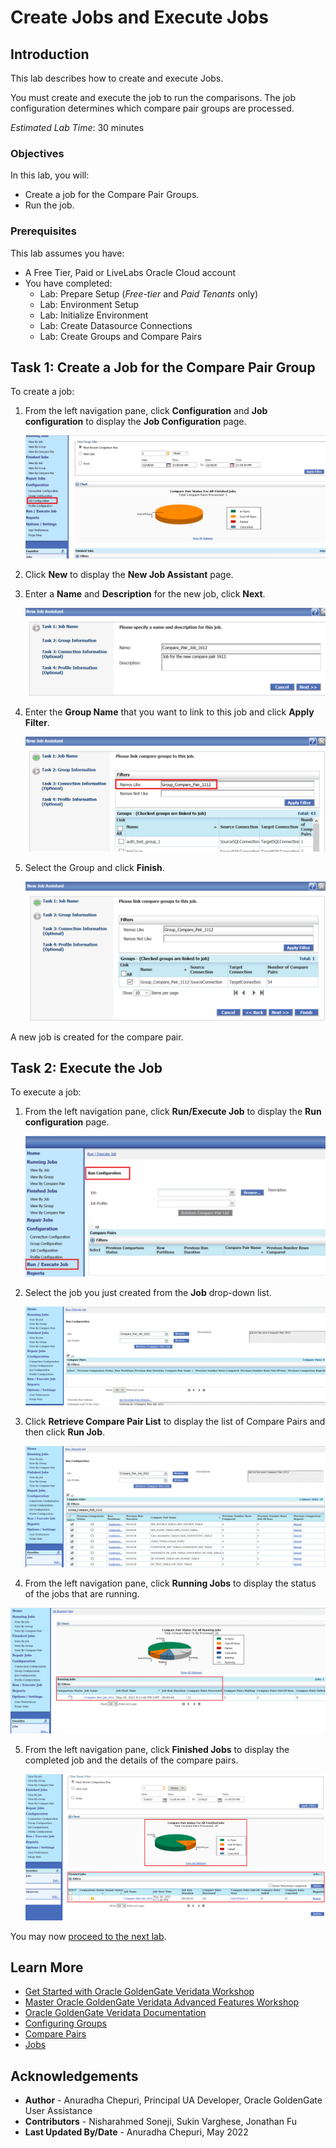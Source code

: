 # Create Jobs and Execute Jobs

## Introduction
This lab describes how to create and execute Jobs.

You must create and execute the job to run the comparisons. The job configuration determines which compare pair groups are processed.

*Estimated Lab Time*: 30 minutes

### Objectives
In this lab, you will:
* Create a job for the Compare Pair Groups.
* Run the job.

### Prerequisites
This lab assumes you have:
- A Free Tier, Paid or LiveLabs Oracle Cloud account
- You have completed:
    * Lab: Prepare Setup (*Free-tier* and *Paid Tenants* only)
    * Lab: Environment Setup
    * Lab: Initialize Environment
    * Lab: Create Datasource Connections
    * Lab: Create Groups and Compare Pairs

## Task 1: Create a Job for the Compare Pair Group
To create a job:

1. From the left navigation pane, click **Configuration** and **Job configuration** to display the **Job Configuration** page.

    ![Job Configuration](./images/1a-select-job-configuration.png " ")

2. Click **New** to display the **New Job Assistant** page.

3. Enter a **Name** and **Description** for the new job, click **Next**.

    ![New Job Name and Description](./images/12-new-job-create-job.png " ")

4. Enter the **Group Name** that you want to link to this job and click **Apply Filter**.

    ![Group Name](./images/13-create-job-select-group-apply-filter.png " ")

5. Select the Group and click **Finish**.

    ![Select Group](./images/14-create-job-select-group-click-Finish.png " ")

A new job is created for the compare pair.

## Task 2: Execute the Job
To execute a job:

1. From the left navigation pane, click **Run/Execute Job** to display the **Run configuration** page.

    ![Run Configuration](./images/15a-run-job-run-configuration-page.png " ")

2. Select the job you just created from the **Job** drop-down list.

    ![Select Job](./images/15-run-job.png " ")

3. Click **Retrieve Compare Pair List** to display the list of Compare Pairs and then click **Run Job**.

    ![Retrieve Compare Pair List](./images/15b-select-job-retrieve-job.png " ")

4. From the left navigation pane, click **Running Jobs** to display the status of the jobs that are running.

  ![Running Jobs](./images/16-running-jobs-status.png " ")

5. From the left navigation pane, click **Finished Jobs** to display the completed job and the details of the compare pairs.

    ![Finished Jobs](./images/17-completed-jobs-compare-pair-status-chart.png " ")

You may now [proceed to the next lab](#next).

## Learn More
* [Get Started with Oracle GoldenGate Veridata Workshop](https://apexapps.oracle.com/pls/apex/dbpm/r/livelabs/view-workshop?wid=833&clear=180&session=4555570607052)
* [Master Oracle GoldenGate Veridata Advanced Features Workshop](https://apexapps.oracle.com/pls/apex/dbpm/r/livelabs/view-workshop?wid=913&clear=180&session=4555570607052)
* [Oracle GoldenGate Veridata Documentation](https://docs.oracle.com/en/middleware/goldengate/veridata/12.2.1.4/index.html)
* [Configuring Groups](https://docs.oracle.com/en/middleware/goldengate/veridata/12.2.1.4/gvdug/configure-workflow-objects.html#GUID-70B42ABB-EA8E-4ADF-8414-7EA1752CA7E6)
* [Compare Pairs](https://docs.oracle.com/en/middleware/goldengate/veridata/12.2.1.4/gvdug/configure-workflow-objects.html#GUID-055CE119-0307-4826-98C7-A51F53E28763)
* [Jobs](https://docs.oracle.com/en/middleware/goldengate/veridata/12.2.1.4/gvdug/working-jobs.html#GUID-EE434517-18EB-4827-A05F-D420D9E5B0DD)


## Acknowledgements
* **Author** - Anuradha Chepuri, Principal UA Developer, Oracle GoldenGate User Assistance
* **Contributors** -  Nisharahmed Soneji, Sukin Varghese, Jonathan Fu
* **Last Updated By/Date** - Anuradha Chepuri, May 2022
